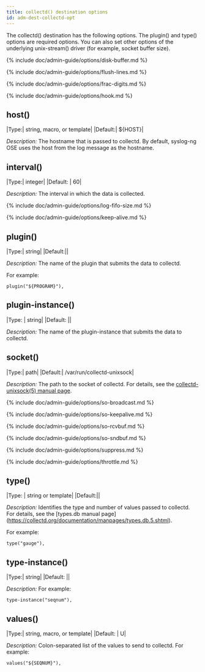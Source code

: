 ```yaml
---
title: collectd() destination options
id: adm-dest-collectd-opt
---
```


The collectd() destination has the following options. The plugin() and
type() options are required options. You can also set other options of
the underlying unix-stream() driver (for example, socket buffer size).

{% include doc/admin-guide/options/disk-buffer.md %}

{% include doc/admin-guide/options/flush-lines.md %}

{% include doc/admin-guide/options/frac-digits.md %}

{% include doc/admin-guide/options/hook.md %}

## host()

|Type:| string, macro, or template|
|Default:|   \${HOST}|

*Description:* The hostname that is passed to collectd. By default,
syslog-ng OSE uses the host from the log message as the hostname.

## interval()

|Type:|      integer|
|Default:  | 60|

*Description:* The interval in which the data is collected.

{% include doc/admin-guide/options/log-fifo-size.md %}

{% include doc/admin-guide/options/keep-alive.md %}

## plugin()

|Type:|      string|
|Default:||

*Description:* The name of the plugin that submits the data to collectd.

For example:

```config
plugin("${PROGRAM}"),
```

## plugin-instance()

|Type: | string|
|Default:   ||

*Description:* The name of the plugin-instance that submits the data to
collectd.

## socket()

|Type:|      path|
|Default:|   /var/run/collectd-unixsock|

*Description:* The path to the socket of collectd. For details, see the
[collectd-unixsock(5) manual page](https://collectd.org/documentation/manpages/collectd-unixsock.5.shtml).

{% include doc/admin-guide/options/so-broadcast.md %}

{% include doc/admin-guide/options/so-keepalive.md %}

{% include doc/admin-guide/options/so-rcvbuf.md %}

{% include doc/admin-guide/options/so-sndbuf.md %}

{% include doc/admin-guide/options/suppress.md %}

{% include doc/admin-guide/options/throttle.md %}

## type()

|Type:     | string or template|
|Default:||

*Description:* Identifies the type and number of values passed to
collectd. For details, see the [types.db manual page]
(https://collectd.org/documentation/manpages/types.db.5.shtml).  

For example:

```config
type("gauge"),
```

## type-instance()

|Type:|      string|
|Default:   ||

*Description:* For example:

```config
type-instance("seqnum"),
```

## values()

|Type:|      string, macro, or template|
|Default: |  U|

*Description:* Colon-separated list of the values to send to collectd.
For example:

```config
values("${SEQNUM}"),
```
